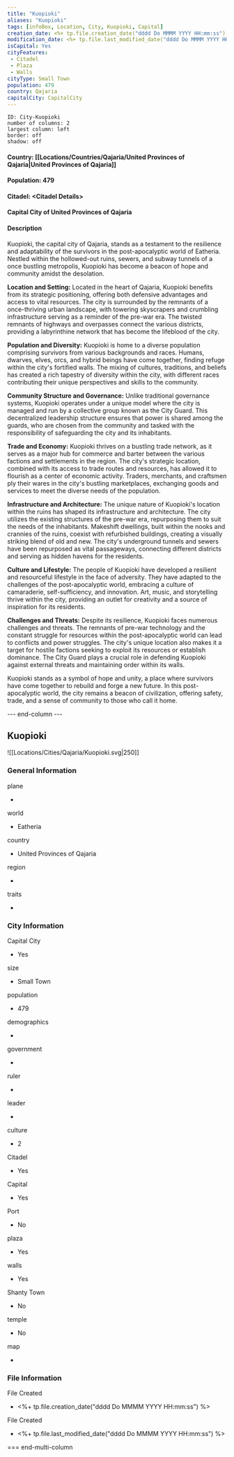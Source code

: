 ```yaml
---
title: "Kuopioki"
aliases: "Kuopioki"
tags: [infoBox, Location, City, Kuopioki, Capital]
creation_date: <%+ tp.file.creation_date("dddd Do MMMM YYYY HH:mm:ss") %> 
modification_date: <%+ tp.file.last_modified_date("dddd Do MMMM YYYY HH:mm:ss") %>
isCapital: Yes
cityFeatures: 
 - Citadel
 - Plaza
 - Walls
cityType: Small Town 
population: 479
country: Qajaria
capitalCity: CapitalCity
---
```



```start-multi-column  
ID: City-Kuopioki  
number of columns: 2  
largest column: left
border: off
shadow: off
```

#### Country: [[Locations/Countries/Qajaria/United Provinces of Qajaria|United Provinces of Qajaria]]

#### Population: 479

#### Citadel: &lt;Citadel Details&gt;

#### Capital City of United Provinces of Qajaria

#### Description
Kuopioki, the capital city of Qajaria, stands as a testament to the resilience and adaptability of the survivors in the post-apocalyptic world of Eatheria. Nestled within the hollowed-out ruins, sewers, and subway tunnels of a once bustling metropolis, Kuopioki has become a beacon of hope and community amidst the desolation.

**Location and Setting:** Located in the heart of Qajaria, Kuopioki benefits from its strategic positioning, offering both defensive advantages and access to vital resources. The city is surrounded by the remnants of a once-thriving urban landscape, with towering skyscrapers and crumbling infrastructure serving as a reminder of the pre-war era. The twisted remnants of highways and overpasses connect the various districts, providing a labyrinthine network that has become the lifeblood of the city.

**Population and Diversity:** Kuopioki is home to a diverse population comprising survivors from various backgrounds and races. Humans, dwarves, elves, orcs, and hybrid beings have come together, finding refuge within the city's fortified walls. The mixing of cultures, traditions, and beliefs has created a rich tapestry of diversity within the city, with different races contributing their unique perspectives and skills to the community.

**Community Structure and Governance:** Unlike traditional governance systems, Kuopioki operates under a unique model where the city is managed and run by a collective group known as the City Guard. This decentralized leadership structure ensures that power is shared among the guards, who are chosen from the community and tasked with the responsibility of safeguarding the city and its inhabitants.

**Trade and Economy:** Kuopioki thrives on a bustling trade network, as it serves as a major hub for commerce and barter between the various factions and settlements in the region. The city's strategic location, combined with its access to trade routes and resources, has allowed it to flourish as a center of economic activity. Traders, merchants, and craftsmen ply their wares in the city's bustling marketplaces, exchanging goods and services to meet the diverse needs of the population.

**Infrastructure and Architecture:** The unique nature of Kuopioki's location within the ruins has shaped its infrastructure and architecture. The city utilizes the existing structures of the pre-war era, repurposing them to suit the needs of the inhabitants. Makeshift dwellings, built within the nooks and crannies of the ruins, coexist with refurbished buildings, creating a visually striking blend of old and new. The city's underground tunnels and sewers have been repurposed as vital passageways, connecting different districts and serving as hidden havens for the residents.

**Culture and Lifestyle:** The people of Kuopioki have developed a resilient and resourceful lifestyle in the face of adversity. They have adapted to the challenges of the post-apocalyptic world, embracing a culture of camaraderie, self-sufficiency, and innovation. Art, music, and storytelling thrive within the city, providing an outlet for creativity and a source of inspiration for its residents.

**Challenges and Threats:** Despite its resilience, Kuopioki faces numerous challenges and threats. The remnants of pre-war technology and the constant struggle for resources within the post-apocalyptic world can lead to conflicts and power struggles. The city's unique location also makes it a target for hostile factions seeking to exploit its resources or establish dominance. The City Guard plays a crucial role in defending Kuopioki against external threats and maintaining order within its walls.

Kuopioki stands as a symbol of hope and unity, a place where survivors have come together to rebuild and forge a new future. In this post-apocalyptic world, the city remains a beacon of civilization, offering safety, trade, and a sense of community to those who call it home.


--- end-column ---
<html>
    <div class="infobox">
        <div class="heading">
            <h2>Kuopioki</h2>
        </div>
    </div>
</html>

![[Locations/Cities/Qajaria/Kuopioki.svg|250]]

<html>
    <div class="infobox">
        <div class="infobox-group">
            <div class="heading">
                <h3>General Information</h3>
            </div>
            <div class="infobox-datarow">
                <p class="data-heading">plane</p>
                <ul class="data-content">
                    <li></li>
                </ul>
            </div>
            <div class="infobox-datarow">
                <p class="data-heading">world</p>
                <ul class="data-content">
                    <li>Eatheria</li>
                </ul>
            </div>
            <div class="infobox-datarow">
                <p class="data-heading">country</p>
                <ul class="data-content">
                    <li>United Provinces of Qajaria</li>
                </ul>
            </div>
            <div class="infobox-datarow">
                <p class="data-heading">region</p>
                <ul class="data-content">
                    <li></li>
                </ul>
            </div>
            <div class="infobox-datarow">
                <p class="data-heading">traits</p>
                <ul class="data-content">
                    <li></li>
                </ul>
            </div>
            <div class="heading">
                <h3>City Information</h3>
            </div>
            <div class="infobox-datarow">
                <p class="data-heading">Capital City</p>
                <ul class="data-content">
                    <li>Yes</li>
                </ul>
            </div>
            <div class="infobox-datarow">
                <p class="data-heading">size</p>
                <ul class="data-content">
                    <li>Small Town</li>
                </ul>
            </div>
            <div class="infobox-datarow">
                <p class="data-heading">population</p>
                <ul class="data-content">
                    <li>479</li>
                </ul>
            </div>
            <div class="infobox-datarow">
                <p class="data-heading">demographics</p>
                <ul class="data-content">
                    <li></li>
                </ul>
            </div>
            <div class="infobox-datarow">
                <p class="data-heading">government</p>
                <ul class="data-content">
                    <li></li>
                </ul>
            </div>
            <div class="infobox-datarow">
                <p class="data-heading">ruler</p>
                <ul class="data-content">
                    <li></li>
                </ul>
            </div>
            <div class="infobox-datarow">
                <p class="data-heading">leader</p>
                <ul class="data-content">
                    <li></li>
                </ul>
            </div>
            <div class="infobox-datarow">
                <p class="data-heading">culture</p>
                <ul class="data-content">
                    <li>2</li>
                </ul>
            </div>
            <div class="infobox-datarow">
                <p class="data-heading">Citadel</p>
                <ul class="data-content">
                    <li>Yes</li>
                </ul>
            </div>
            <div class="infobox-datarow">
                <p class="data-heading">Capital</p>
                <ul class="data-content">
                    <li>Yes</li>
                </ul>
            </div>
            <div class="infobox-datarow">
                <p class="data-heading">Port</p>
                <ul class="data-content">
                    <li>No</li>
                </ul>
            </div>
            <div class="infobox-datarow">
                <p class="data-heading">plaza</p>
                <ul class="data-content">
                    <li>Yes</li>
                </ul>
            </div>
            <div class="infobox-datarow">
                <p class="data-heading">walls</p>
                <ul class="data-content">
                    <li>Yes</li>
                </ul>
            </div>
            <div class="infobox-datarow">
                <p class="data-heading">Shanty Town</p>
                <ul class="data-content">
                    <li>No</li>
                </ul>
            </div>
            <div class="infobox-datarow">
                <p class="data-heading">temple</p>
                <ul class="data-content">
                    <li>No</li>
                </ul>
            </div>
            <div class="infobox-datarow">
                <p class="data-heading">map</p>
                <ul class="data-content">
                    <li></li>
                </ul>
            </div>
            <div class="heading">
				<h3>File Information</h3>
			</div>
			<div class="infobox-datarow">
				<p class="data-heading">File Created</p>
				<ul class="data-content">
					<li><%+ tp.file.creation_date("dddd Do MMMM YYYY HH:mm:ss") %></li>
				</ul>
			</div>
			<div class="infobox-datarow">
				<p class="data-heading">File Created</p>
				<ul class="data-content">
					<li><%+ tp.file.last_modified_date("dddd Do MMMM YYYY HH:mm:ss") %></li>
				</ul>
			</div>
        </div>
    </div>
</div>
</html>

=== end-multi-column
